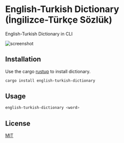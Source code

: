 # English-Turkish Dictionary (İngilizce-Türkçe Sözlük)

English-Turkish Dictionary in CLI

![screenshot](https://github.com/TURKZEN/english-turkish-dictionary/images/word.png)

## Installation

Use the cargo [rustup](https://rustup.rs/) to install dictionary.

```bash
cargo install english-turkish-dictionary
```

## Usage

```bash
english-turkish-dictionary <word>
```

## License

[MIT](https://choosealicense.com/licenses/mit/)